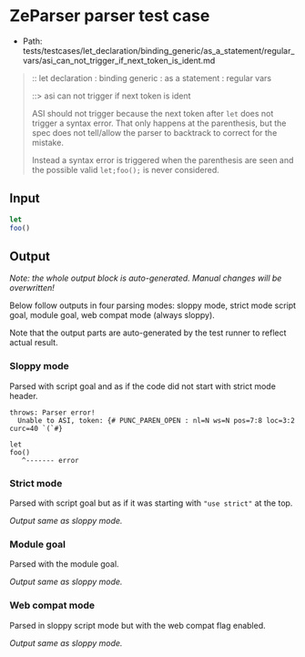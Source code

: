 # ZeParser parser test case

- Path: tests/testcases/let_declaration/binding_generic/as_a_statement/regular_vars/asi_can_not_trigger_if_next_token_is_ident.md

> :: let declaration : binding generic : as a statement : regular vars
>
> ::> asi can not trigger if next token is ident
>
> ASI should not trigger because the next token after `let` does not trigger a syntax error. That only happens at the parenthesis, but the spec does not tell/allow the parser to backtrack to correct for the mistake.
>
> Instead a syntax error is triggered when the parenthesis are seen and the possible valid `let;foo();` is never considered.

## Input

`````js
let
foo()
`````

## Output

_Note: the whole output block is auto-generated. Manual changes will be overwritten!_

Below follow outputs in four parsing modes: sloppy mode, strict mode script goal, module goal, web compat mode (always sloppy).

Note that the output parts are auto-generated by the test runner to reflect actual result.

### Sloppy mode

Parsed with script goal and as if the code did not start with strict mode header.

`````
throws: Parser error!
  Unable to ASI, token: {# PUNC_PAREN_OPEN : nl=N ws=N pos=7:8 loc=3:2 curc=40 `(`#}

let
foo()
   ^------- error
`````

### Strict mode

Parsed with script goal but as if it was starting with `"use strict"` at the top.

_Output same as sloppy mode._

### Module goal

Parsed with the module goal.

_Output same as sloppy mode._

### Web compat mode

Parsed in sloppy script mode but with the web compat flag enabled.

_Output same as sloppy mode._
